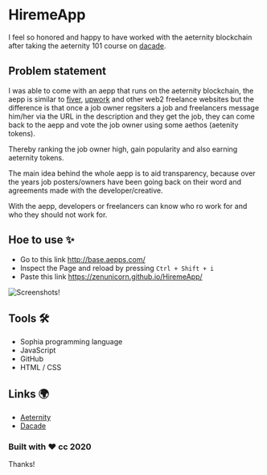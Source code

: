 # HiremeApp

I feel so honored and happy to have worked with the aeternity blockchain after taking the aeternity 101 course on [dacade](wwww.dacade.org).

## Problem statement

I was able to come with an aepp that runs on the aeternity blockchain, the aepp is similar to [fiver](www.fiver.com), [upwork](www.upwork.com) and other web2 freelance websites but the difference is that once a job owner regsiters a job and freelancers message him/her via the URL in the description and they get the job, they can come back to the aepp and vote the job owner using some aethos (aetenity tokens). 

Thereby ranking the job owner high, gain popularity and also earning aeternity tokens. 


The main idea behind the whole aepp is to aid transparency, because over the years job posters/owners have been going back on their word and agreements made with the developer/creative. 


With the aepp, developers or freelancers can know who ro work for and who they should not work for.

## Hoe to use ✨

* Go to this link http://base.aepps.com/
* Inspect the Page and reload by pressing `Ctrl + Shift + i` 
* Paste this link https://zenunicorn.github.io/HiremeApp/

![Screenshots!](/img/download2.png "Screenshots")

## Tools 🛠 
- Sophia programming language
- JavaScript
- GitHub
- HTML / CSS

## Links 🌍 
- [Aeternity](www.aeternity.com)
- [Dacade](www.dacade.org)

### Built with ❤️  cc 2020

Thanks!
